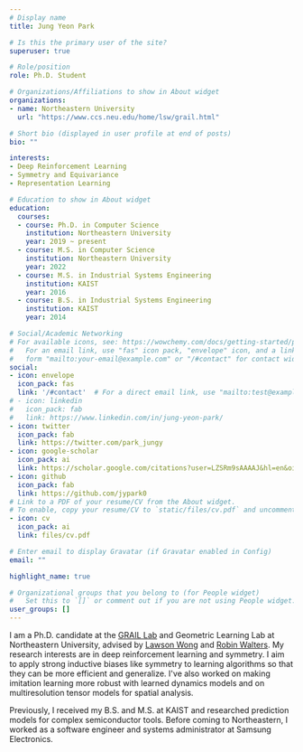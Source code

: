 ```yaml
---
# Display name
title: Jung Yeon Park

# Is this the primary user of the site?
superuser: true

# Role/position
role: Ph.D. Student

# Organizations/Affiliations to show in About widget
organizations:
- name: Northeastern University
  url: "https://www.ccs.neu.edu/home/lsw/grail.html"

# Short bio (displayed in user profile at end of posts)
bio: ""

interests:
- Deep Reinforcement Learning
- Symmetry and Equivariance
- Representation Learning

# Education to show in About widget
education:
  courses:
  - course: Ph.D. in Computer Science
    institution: Northeastern University
    year: 2019 ~ present
  - course: M.S. in Computer Science
    institution: Northeastern University
    year: 2022
  - course: M.S. in Industrial Systems Engineering
    institution: KAIST
    year: 2016
  - course: B.S. in Industrial Systems Engineering
    institution: KAIST
    year: 2014

# Social/Academic Networking
# For available icons, see: https://wowchemy.com/docs/getting-started/page-builder/#icons
#   For an email link, use "fas" icon pack, "envelope" icon, and a link in the
#   form "mailto:your-email@example.com" or "/#contact" for contact widget.
social:
- icon: envelope
  icon_pack: fas
  link: '/#contact'  # For a direct email link, use "mailto:test@example.org".
# - icon: linkedin
#   icon_pack: fab
#   link: https://www.linkedin.com/in/jung-yeon-park/ 
- icon: twitter
  icon_pack: fab
  link: https://twitter.com/park_jungy
- icon: google-scholar
  icon_pack: ai
  link: https://scholar.google.com/citations?user=LZSRm9sAAAAJ&hl=en&oi=sra
- icon: github
  icon_pack: fab
  link: https://github.com/jypark0
# Link to a PDF of your resume/CV from the About widget.
# To enable, copy your resume/CV to `static/files/cv.pdf` and uncomment the lines below.
- icon: cv
  icon_pack: ai
  link: files/cv.pdf

# Enter email to display Gravatar (if Gravatar enabled in Config)
email: ""

highlight_name: true

# Organizational groups that you belong to (for People widget)
#   Set this to `[]` or comment out if you are not using People widget.
user_groups: []
---
```


I am a Ph.D. candidate at the [GRAIL Lab](https://www.ccs.neu.edu/home/lsw/grail.html) and Geometric Learning Lab at Northeastern University, advised by [Lawson Wong](https://www.ccs.neu.edu/home/lsw/) and [Robin Walters](https://www.khoury.northeastern.edu/people/robin-walters/).
My research interests are in deep reinforcement learning and symmetry. I aim to apply strong inductive biases like symmetry to learning algorithms so that they can be more efficient and generalize. I've also worked on making imitation learning more robust with learned dynamics models and on multiresolution tensor models for spatial analysis.

Previously, I received my B.S. and M.S. at KAIST and researched prediction models for complex semiconductor tools.  Before coming to Northeastern, I worked as a software engineer and systems administrator at Samsung Electronics.
